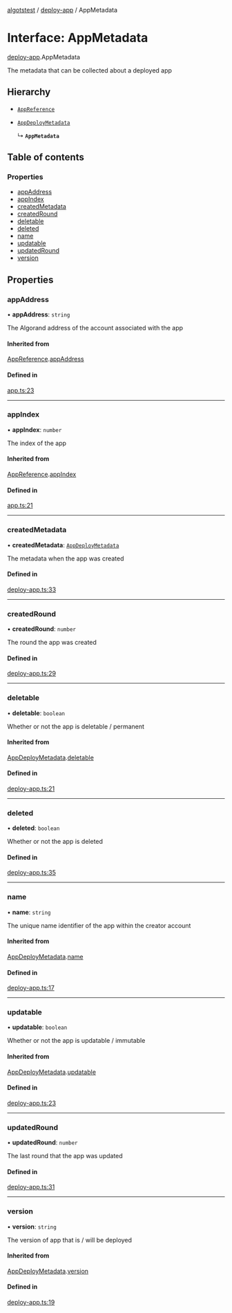 [algotstest](../README.md) / [deploy-app](../modules/deploy_app.md) / AppMetadata

# Interface: AppMetadata

[deploy-app](../modules/deploy_app.md).AppMetadata

The metadata that can be collected about a deployed app

## Hierarchy

- [`AppReference`](app.AppReference.md)

- [`AppDeployMetadata`](deploy_app.AppDeployMetadata.md)

  ↳ **`AppMetadata`**

## Table of contents

### Properties

- [appAddress](deploy_app.AppMetadata.md#appaddress)
- [appIndex](deploy_app.AppMetadata.md#appindex)
- [createdMetadata](deploy_app.AppMetadata.md#createdmetadata)
- [createdRound](deploy_app.AppMetadata.md#createdround)
- [deletable](deploy_app.AppMetadata.md#deletable)
- [deleted](deploy_app.AppMetadata.md#deleted)
- [name](deploy_app.AppMetadata.md#name)
- [updatable](deploy_app.AppMetadata.md#updatable)
- [updatedRound](deploy_app.AppMetadata.md#updatedround)
- [version](deploy_app.AppMetadata.md#version)

## Properties

### appAddress

• **appAddress**: `string`

The Algorand address of the account associated with the app

#### Inherited from

[AppReference](app.AppReference.md).[appAddress](app.AppReference.md#appaddress)

#### Defined in

[app.ts:23](https://github.com/algorandfoundation/algokit-utils-ts/blob/b75e3eb/src/app.ts#L23)

___

### appIndex

• **appIndex**: `number`

The index of the app

#### Inherited from

[AppReference](app.AppReference.md).[appIndex](app.AppReference.md#appindex)

#### Defined in

[app.ts:21](https://github.com/algorandfoundation/algokit-utils-ts/blob/b75e3eb/src/app.ts#L21)

___

### createdMetadata

• **createdMetadata**: [`AppDeployMetadata`](deploy_app.AppDeployMetadata.md)

The metadata when the app was created

#### Defined in

[deploy-app.ts:33](https://github.com/algorandfoundation/algokit-utils-ts/blob/b75e3eb/src/deploy-app.ts#L33)

___

### createdRound

• **createdRound**: `number`

The round the app was created

#### Defined in

[deploy-app.ts:29](https://github.com/algorandfoundation/algokit-utils-ts/blob/b75e3eb/src/deploy-app.ts#L29)

___

### deletable

• **deletable**: `boolean`

Whether or not the app is deletable / permanent

#### Inherited from

[AppDeployMetadata](deploy_app.AppDeployMetadata.md).[deletable](deploy_app.AppDeployMetadata.md#deletable)

#### Defined in

[deploy-app.ts:21](https://github.com/algorandfoundation/algokit-utils-ts/blob/b75e3eb/src/deploy-app.ts#L21)

___

### deleted

• **deleted**: `boolean`

Whether or not the app is deleted

#### Defined in

[deploy-app.ts:35](https://github.com/algorandfoundation/algokit-utils-ts/blob/b75e3eb/src/deploy-app.ts#L35)

___

### name

• **name**: `string`

The unique name identifier of the app within the creator account

#### Inherited from

[AppDeployMetadata](deploy_app.AppDeployMetadata.md).[name](deploy_app.AppDeployMetadata.md#name)

#### Defined in

[deploy-app.ts:17](https://github.com/algorandfoundation/algokit-utils-ts/blob/b75e3eb/src/deploy-app.ts#L17)

___

### updatable

• **updatable**: `boolean`

Whether or not the app is updatable / immutable

#### Inherited from

[AppDeployMetadata](deploy_app.AppDeployMetadata.md).[updatable](deploy_app.AppDeployMetadata.md#updatable)

#### Defined in

[deploy-app.ts:23](https://github.com/algorandfoundation/algokit-utils-ts/blob/b75e3eb/src/deploy-app.ts#L23)

___

### updatedRound

• **updatedRound**: `number`

The last round that the app was updated

#### Defined in

[deploy-app.ts:31](https://github.com/algorandfoundation/algokit-utils-ts/blob/b75e3eb/src/deploy-app.ts#L31)

___

### version

• **version**: `string`

The version of app that is / will be deployed

#### Inherited from

[AppDeployMetadata](deploy_app.AppDeployMetadata.md).[version](deploy_app.AppDeployMetadata.md#version)

#### Defined in

[deploy-app.ts:19](https://github.com/algorandfoundation/algokit-utils-ts/blob/b75e3eb/src/deploy-app.ts#L19)
